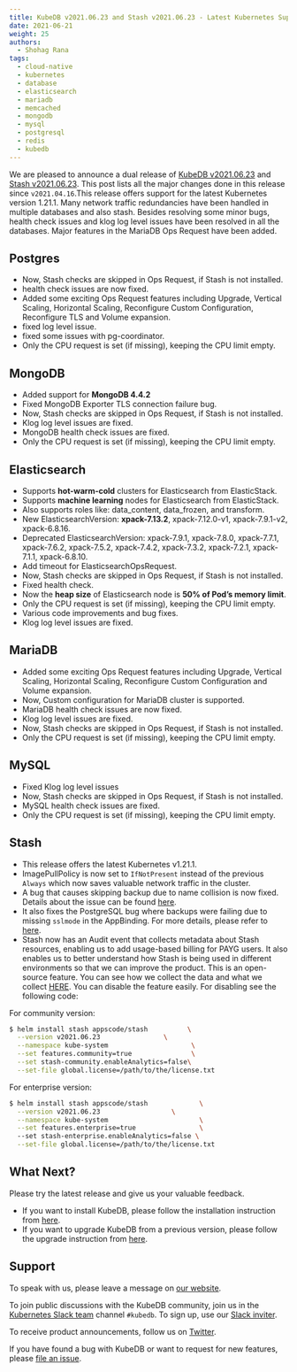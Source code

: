 ```yaml
---
title: KubeDB v2021.06.23 and Stash v2021.06.23 - Latest Kubernetes Support
date: 2021-06-21
weight: 25
authors:
  - Shohag Rana
tags:
  - cloud-native
  - kubernetes
  - database
  - elasticsearch
  - mariadb
  - memcached
  - mongodb
  - mysql
  - postgresql
  - redis
  - kubedb
---
```


We are pleased to announce a dual release of [KubeDB v2021.06.23](https://kubedb.com/docs/v2021.06.23/setup/) and [Stash v2021.06.23](https://stash.run/docs/v2021.06.23/guides/latest/backends/overview/). This post lists all the major changes done in this release since `v2021.04.16`.This release offers support for the latest Kubernetes version 1.21.1. Many network traffic redundancies have been handled in multiple databases and also stash. Besides resolving some minor bugs, health check issues and klog log level issues have been resolved in all the databases. Major features in the MariaDB Ops Request have been added.

## **Postgres**

* Now, Stash checks are skipped in Ops Request, if Stash is not installed.
* health check issues are now fixed.
* Added some exciting Ops Request features including Upgrade, Vertical Scaling, Horizontal Scaling, Reconfigure Custom Configuration, Reconfigure TLS and Volume expansion.
* fixed log level issue.
* fixed some issues with pg-coordinator.
* Only the CPU request is set (if missing), keeping the CPU limit empty.

## **MongoDB**

* Added support for **MongoDB 4.4.2**
* Fixed MongoDB Exporter TLS connection failure bug.
* Now, Stash checks are skipped in Ops Request, if Stash is not installed.
* Klog log level issues are fixed.
* MongoDB health check issues are fixed.
* Only the CPU request is set (if missing), keeping the CPU limit empty.

## **Elasticsearch**

* Supports **hot-warm-cold** clusters for Elasticsearch from ElasticStack.
* Supports **machine learning** nodes for Elasticsearch from ElasticStack.
* Also supports roles like: data_content, data_frozen, and transform.
* New ElasticsearchVersion: **xpack-7.13.2**, xpack-7.12.0-v1, xpack-7.9.1-v2, xpack-6.8.16.
* Deprecated ElasticsearchVersion: xpack-7.9.1, xpack-7.8.0, xpack-7.7.1, xpack-7.6.2, xpack-7.5.2, xpack-7.4.2, xpack-7.3.2, xpack-7.2.1, xpack-7.1.1, xpack-6.8.10.
* Add timeout for ElasticsearchOpsRequest.
* Now, Stash checks are skipped in Ops Request, if Stash is not installed.
* Fixed health check.
* Now the **heap size** of Elasticsearch node is **50% of Pod’s memory limit**.
* Only the CPU request is set (if missing), keeping the CPU limit empty. 
* Various code improvements and bug fixes.
* Klog log level issues are fixed.

## **MariaDB**

* Added some exciting Ops Request features including Upgrade, Vertical Scaling, Horizontal Scaling, Reconfigure Custom Configuration and Volume expansion.
* Now, Custom configuration for MariaDB cluster is supported.
* MariaDB health check issues are now fixed.
* Klog log level issues are fixed.
* Now, Stash checks are skipped in Ops Request, if Stash is not installed.
* Only the CPU request is set (if missing), keeping the CPU limit empty.

## **MySQL**

* Fixed Klog log level issues
* Now, Stash checks are skipped in Ops Request, if Stash is not installed.
* MySQL health check issues are fixed.
* Only the CPU request is set (if missing), keeping the CPU limit empty.

## **Stash**

* This release offers the latest Kubernetes v1.21.1.
* ImagePullPolicy is now set to `IfNotPresent` instead of the previous `Always` which now saves valuable network traffic in the cluster.
* A bug that causes skipping backup due to name collision is now fixed. Details about the issue can be found [here](https://github.com/stashed/stash/issues/1341).
* It also fixes the PostgreSQL bug where backups were failing due to missing `sslmode` in the AppBinding. For more details, please refer to [here](https://github.com/stashed/postgres/pull/801).
* Stash now has an Audit event that collects metadata about Stash resources, enabling us to add usage-based billing for PAYG users. It also enables us to better understand how Stash is being used in different environments so that we can improve the product. This is an open-source feature. You can see how we collect the data and what we collect [HERE](https://github.com/bytebuilders/audit). You can disable the feature easily. For disabling see the following code:

For community version:

```bash
$ helm install stash appscode/stash          \
  --version v2021.06.23                \
  --namespace kube-system                     \
  --set features.community=true               \
  --set stash-community.enableAnalytics=false\
  --set-file global.license=/path/to/the/license.txt
```

For enterprise version:

```bash
$ helm install stash appscode/stash             \
  --version v2021.06.23                  \
  --namespace kube-system                       \
  --set features.enterprise=true                \ 
  --set stash-enterprise.enableAnalytics=false \
  --set-file global.license=/path/to/the/license.txt
```

## What Next?

Please try the latest release and give us your valuable feedback.

* If you want to install KubeDB, please follow the installation instruction from [here](https://kubedb.com/docs/v2021.03.17/setup).
* If you want to upgrade KubeDB from a previous version, please follow the upgrade instruction from [here](https://kubedb.com/docs/v2021.03.17/setup/upgrade/).

## Support

To speak with us, please leave a message on [our website](https://appscode.com/contact/).

To join public discussions with the KubeDB community, join us in the [Kubernetes Slack team](https://kubernetes.slack.com/messages/C8149MREV/) channel `#kubedb`. To sign up, use our [Slack inviter](http://slack.kubernetes.io/).

To receive product announcements, follow us on [Twitter](https://twitter.com/KubeDB).

If you have found a bug with KubeDB or want to request for new features, please [file an issue](https://github.com/kubedb/project/issues/new).
